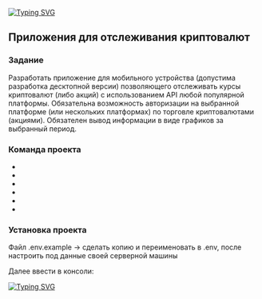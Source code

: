 <a href="https://git.io/typing-svg"><img src="https://readme-typing-svg.demolab.com?font=Courier+Prime+&weight=700&size=50&pause=1000&color=005F55&center=true&vCenter=true&multiline=true&random=false&width=435&height=90&lines=Crypto" alt="Typing SVG" /></a>

<h2>Приложения для отслеживания криптовалют </h2>

<h3>Задание</h3>

Разработать приложение для мобильного устройства (допустима
разработка десктопной версии) позволяющего отслеживать курсы
криптовалют (либо акций) с использованием API любой популярной
платформы. Обязательна возможность авторизации на выбранной
платформе (или нескольких платформах) по торговле криптовалютами
(акциями). Обязателен вывод информации в виде графиков за
выбранный период.

<h3>Команда проекта</h3>

- 
- 
- 
- 
- 
- 

<h3>Установка проекта</h3>

<p>Файл .env.example -> сделать копию и переименовать в .env, после настроить под данные своей серверной машины</p>
<p>Далее ввести в консоли:</p>

<a href="https://git.io/typing-svg"><img src="https://readme-typing-svg.demolab.com?font=Fira+Code&pause=1000&color=005F0F&background=000000&vCenter=true&multiline=true&repeat=false&random=false&width=435&height=90&lines=composer+install;npm+install;php+artisan+key%3Agenerate" alt="Typing SVG" /></a>

